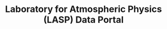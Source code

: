 ---
layout: default
description: ''
programmatic_access: through pysatSpaceWeather
relationship_description: Used by the CU SpWx TREC
relationships: cu_spwx_trec
relationships_to_other_tools: Used by the CU SpWx TREC
shortname: lasp
timestamp: Mon, 14 Feb 2022 17:44:48 GMT
title: Laboratory for Atmospheric Physics (LASP) Data Portal
type: portal
uuid: 7bd860cf-1e35-4e8d-9973-3e8b79250012
website_link: https://lasp.colorado.edu/home/mission-ops-data/data-systems/data-products/
---